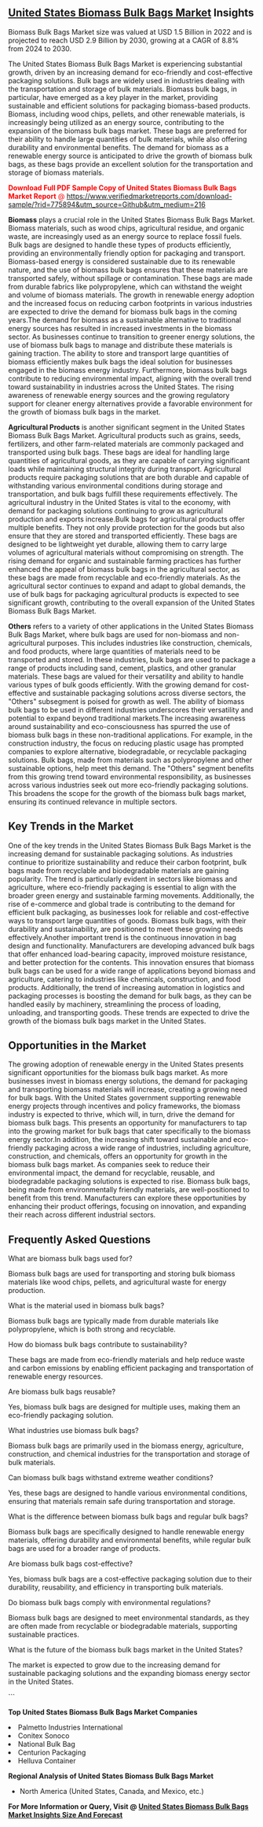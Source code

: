 <h2><a href="https://www.verifiedmarketreports.com/download-sample/?rid=775894&amp;utm_source=Github&amp;utm_medium=216" target="_blank">United States Biomass Bulk Bags Market</a> Insights</h2><p>Biomass Bulk Bags Market size was valued at USD 1.5 Billion in 2022 and is projected to reach USD 2.9 Billion by 2030, growing at a CAGR of 8.8% from 2024 to 2030.</p><p><p>The United States Biomass Bulk Bags Market is experiencing substantial growth, driven by an increasing demand for eco-friendly and cost-effective packaging solutions. Bulk bags are widely used in industries dealing with the transportation and storage of bulk materials. Biomass bulk bags, in particular, have emerged as a key player in the market, providing sustainable and efficient solutions for packaging biomass-based products. Biomass, including wood chips, pellets, and other renewable materials, is increasingly being utilized as an energy source, contributing to the expansion of the biomass bulk bags market. These bags are preferred for their ability to handle large quantities of bulk materials, while also offering durability and environmental benefits. The demand for biomass as a renewable energy source is anticipated to drive the growth of biomass bulk bags, as these bags provide an excellent solution for the transportation and storage of biomass materials.<p><span class=""><span style="color: #ff0000;"><strong>Download Full PDF Sample Copy of United States Biomass Bulk Bags Market Report</strong> @ </span><a href="https://www.verifiedmarketreports.com/download-sample/?rid=775894&amp;utm_source=Github&amp;utm_medium=216" target="_blank">https://www.verifiedmarketreports.com/download-sample/?rid=775894&amp;utm_source=Github&amp;utm_medium=216</a></span></p></p><p><strong>Biomass</strong> plays a crucial role in the United States Biomass Bulk Bags Market. Biomass materials, such as wood chips, agricultural residue, and organic waste, are increasingly used as an energy source to replace fossil fuels. Bulk bags are designed to handle these types of products efficiently, providing an environmentally friendly option for packaging and transport. Biomass-based energy is considered sustainable due to its renewable nature, and the use of biomass bulk bags ensures that these materials are transported safely, without spillage or contamination. These bags are made from durable fabrics like polypropylene, which can withstand the weight and volume of biomass materials. The growth in renewable energy adoption and the increased focus on reducing carbon footprints in various industries are expected to drive the demand for biomass bulk bags in the coming years.The demand for biomass as a sustainable alternative to traditional energy sources has resulted in increased investments in the biomass sector. As businesses continue to transition to greener energy solutions, the use of biomass bulk bags to manage and distribute these materials is gaining traction. The ability to store and transport large quantities of biomass efficiently makes bulk bags the ideal solution for businesses engaged in the biomass energy industry. Furthermore, biomass bulk bags contribute to reducing environmental impact, aligning with the overall trend toward sustainability in industries across the United States. The rising awareness of renewable energy sources and the growing regulatory support for cleaner energy alternatives provide a favorable environment for the growth of biomass bulk bags in the market.<p><strong>Agricultural Products</strong> is another significant segment in the United States Biomass Bulk Bags Market. Agricultural products such as grains, seeds, fertilizers, and other farm-related materials are commonly packaged and transported using bulk bags. These bags are ideal for handling large quantities of agricultural goods, as they are capable of carrying significant loads while maintaining structural integrity during transport. Agricultural products require packaging solutions that are both durable and capable of withstanding various environmental conditions during storage and transportation, and bulk bags fulfill these requirements effectively. The agricultural industry in the United States is vital to the economy, with demand for packaging solutions continuing to grow as agricultural production and exports increase.Bulk bags for agricultural products offer multiple benefits. They not only provide protection for the goods but also ensure that they are stored and transported efficiently. These bags are designed to be lightweight yet durable, allowing them to carry large volumes of agricultural materials without compromising on strength. The rising demand for organic and sustainable farming practices has further enhanced the appeal of biomass bulk bags in the agricultural sector, as these bags are made from recyclable and eco-friendly materials. As the agricultural sector continues to expand and adapt to global demands, the use of bulk bags for packaging agricultural products is expected to see significant growth, contributing to the overall expansion of the United States Biomass Bulk Bags Market.<p><strong>Others</strong> refers to a variety of other applications in the United States Biomass Bulk Bags Market, where bulk bags are used for non-biomass and non-agricultural purposes. This includes industries like construction, chemicals, and food products, where large quantities of materials need to be transported and stored. In these industries, bulk bags are used to package a range of products including sand, cement, plastics, and other granular materials. These bags are valued for their versatility and ability to handle various types of bulk goods efficiently. With the growing demand for cost-effective and sustainable packaging solutions across diverse sectors, the "Others" subsegment is poised for growth as well. The ability of biomass bulk bags to be used in different industries underscores their versatility and potential to expand beyond traditional markets.The increasing awareness around sustainability and eco-consciousness has spurred the use of biomass bulk bags in these non-traditional applications. For example, in the construction industry, the focus on reducing plastic usage has prompted companies to explore alternative, biodegradable, or recyclable packaging solutions. Bulk bags, made from materials such as polypropylene and other sustainable options, help meet this demand. The "Others" segment benefits from this growing trend toward environmental responsibility, as businesses across various industries seek out more eco-friendly packaging solutions. This broadens the scope for the growth of the biomass bulk bags market, ensuring its continued relevance in multiple sectors.<h2>Key Trends in the Market</h2><p>One of the key trends in the United States Biomass Bulk Bags Market is the increasing demand for sustainable packaging solutions. As industries continue to prioritize sustainability and reduce their carbon footprint, bulk bags made from recyclable and biodegradable materials are gaining popularity. The trend is particularly evident in sectors like biomass and agriculture, where eco-friendly packaging is essential to align with the broader green energy and sustainable farming movements. Additionally, the rise of e-commerce and global trade is contributing to the demand for efficient bulk packaging, as businesses look for reliable and cost-effective ways to transport large quantities of goods. Biomass bulk bags, with their durability and sustainability, are positioned to meet these growing needs effectively.Another important trend is the continuous innovation in bag design and functionality. Manufacturers are developing advanced bulk bags that offer enhanced load-bearing capacity, improved moisture resistance, and better protection for the contents. This innovation ensures that biomass bulk bags can be used for a wide range of applications beyond biomass and agriculture, catering to industries like chemicals, construction, and food products. Additionally, the trend of increasing automation in logistics and packaging processes is boosting the demand for bulk bags, as they can be handled easily by machinery, streamlining the process of loading, unloading, and transporting goods. These trends are expected to drive the growth of the biomass bulk bags market in the United States.<h2>Opportunities in the Market</h2><p>The growing adoption of renewable energy in the United States presents significant opportunities for the biomass bulk bags market. As more businesses invest in biomass energy solutions, the demand for packaging and transporting biomass materials will increase, creating a growing need for bulk bags. With the United States government supporting renewable energy projects through incentives and policy frameworks, the biomass industry is expected to thrive, which will, in turn, drive the demand for biomass bulk bags. This presents an opportunity for manufacturers to tap into the growing market for bulk bags that cater specifically to the biomass energy sector.In addition, the increasing shift toward sustainable and eco-friendly packaging across a wide range of industries, including agriculture, construction, and chemicals, offers an opportunity for growth in the biomass bulk bags market. As companies seek to reduce their environmental impact, the demand for recyclable, reusable, and biodegradable packaging solutions is expected to rise. Biomass bulk bags, being made from environmentally friendly materials, are well-positioned to benefit from this trend. Manufacturers can explore these opportunities by enhancing their product offerings, focusing on innovation, and expanding their reach across different industrial sectors.<h2>Frequently Asked Questions</h2><p>What are biomass bulk bags used for?</p><p>Biomass bulk bags are used for transporting and storing bulk biomass materials like wood chips, pellets, and agricultural waste for energy production.</p><p>What is the material used in biomass bulk bags?</p><p>Biomass bulk bags are typically made from durable materials like polypropylene, which is both strong and recyclable.</p><p>How do biomass bulk bags contribute to sustainability?</p><p>These bags are made from eco-friendly materials and help reduce waste and carbon emissions by enabling efficient packaging and transportation of renewable energy resources.</p><p>Are biomass bulk bags reusable?</p><p>Yes, biomass bulk bags are designed for multiple uses, making them an eco-friendly packaging solution.</p><p>What industries use biomass bulk bags?</p><p>Biomass bulk bags are primarily used in the biomass energy, agriculture, construction, and chemical industries for the transportation and storage of bulk materials.</p><p>Can biomass bulk bags withstand extreme weather conditions?</p><p>Yes, these bags are designed to handle various environmental conditions, ensuring that materials remain safe during transportation and storage.</p><p>What is the difference between biomass bulk bags and regular bulk bags?</p><p>Biomass bulk bags are specifically designed to handle renewable energy materials, offering durability and environmental benefits, while regular bulk bags are used for a broader range of products.</p><p>Are biomass bulk bags cost-effective?</p><p>Yes, biomass bulk bags are a cost-effective packaging solution due to their durability, reusability, and efficiency in transporting bulk materials.</p><p>Do biomass bulk bags comply with environmental regulations?</p><p>Biomass bulk bags are designed to meet environmental standards, as they are often made from recyclable or biodegradable materials, supporting sustainable practices.</p><p>What is the future of the biomass bulk bags market in the United States?</p><p>The market is expected to grow due to the increasing demand for sustainable packaging solutions and the expanding biomass energy sector in the United States.</p>```</p><p><strong>Top United States Biomass Bulk Bags Market Companies</strong></p><div data-test-id=""><p><li>Palmetto Industries International</li><li> Conitex Sonoco</li><li> National Bulk Bag</li><li> Centurion Packaging</li><li> Helluva Container</li></p><div><strong>Regional Analysis of&nbsp;United States Biomass Bulk Bags Market</strong></div><ul><li dir="ltr"><p dir="ltr">North America&nbsp;(United States, Canada, and Mexico, etc.)</p></li></ul><p><strong>For More Information or Query, Visit @&nbsp;</strong><strong><a href="https://www.verifiedmarketreports.com/product/biomass-bulk-bags-market/?utm_source=Github&amp;utm_medium=216" target="_blank">United States Biomass Bulk Bags Market Insights Size And Forecast</a></strong></p></div>
